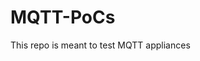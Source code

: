 # MQTT-PoCs

This repo is meant to test MQTT appliances

<head>
<meta name="google-site-verification" content="oC9iZMtHCzuIeNnuG8CDyqmwzdWaeVtI5BJw_uGkgM8" />
</head>
